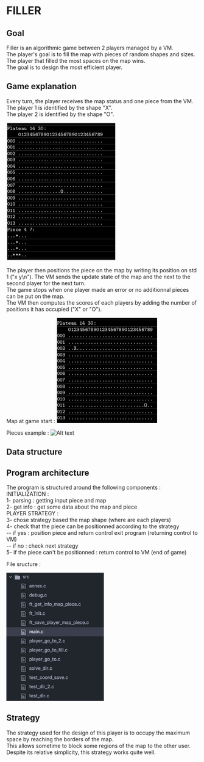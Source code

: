 # FILLER

## Goal
Filler is an algorithmic game between 2 players managed by a VM. <br/>
The player's goal is to fill the map with pieces of random shapes and sizes. The player that filled the most spaces on the map wins. <br/>
The goal is to design the most efficient player.

## Game explanation
Every turn, the player receives the map status and one piece from the VM. <br/>
The player 1 is identified by the shape "X".<br/>
The player 2 is identified by the shape "O".<br/>

![Alt text](./img/VM_map.png?raw=true "Title")

The player then positions the piece on the map by writing its position on std 1 ("x y\n"). The VM sends the update state of the map and the next to the second player for the next turn.<br/>
The game stops when one player made an error or no additionnal pieces can be put on the map. <br/>
The VM then computes the scores of each players by adding the number of positions it has occupied ("X" or "O").<br/>

Map at game start :
![Alt text](./img/map.png?raw=true "Title")

Pieces example : 
![Alt text](./img/piece.png?raw=true "Title")

## Data structure


## Program architecture
The program is structured around the following components :<br/>
INITIALIZATION : <br/>
1- parsing : getting input piece and map<br/>
2- get info : get some data about the map and piece<br/>
PLAYER STRATEGY :<br/>
3- chose strategy based the map shape (where are each players)<br/>
4- check that the piece can be positionned according to the strategy<br/>
-- if yes : position piece and return control exit program (returning control to VM)<br/>
-- if no : check next strategy<br/>
5- if the piece can't be positionned : return control to VM (end of game)<br/>

File sructure : <br/>

![Alt text](./img/file_structure.png?raw=true "Title")


## Strategy
The strategy used for the design of this player is to occupy the maximum space by reaching the borders of the map.<br/>
This allows sometime to block some regions of the map to the other user. <br/>
Despite its relative simplicity, this strategy works quite well.
